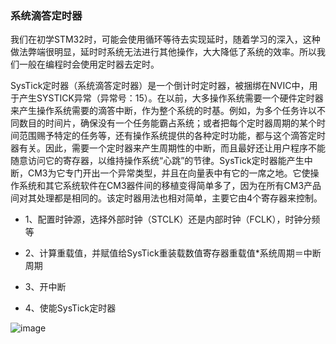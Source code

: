 ### 系统滴答定时器

我们在初学STM32时，可能会使用循环等待去实现延时，随着学习的深入，这种做法弊端很明显，延时时系统无法进行其他操作，大大降低了系统的效率。所以我们一般在编程时会使用定时器去定时。

 SysTick定时器（系统滴答定时器）是一个倒计时定时器，被捆绑在NVIC中，用于产生SYSTICK异常（异常号：15）。在以前，大多操作系统需要一个硬件定时器来产生操作系统需要的滴答中断，作为整个系统的时基。例如，为多个任务许以不同数目的时间片，确保没有一个任务能霸占系统；或者把每个定时器周期的某个时间范围赐予特定的任务等，还有操作系统提供的各种定时功能，都与这个滴答定时器有关。因此，需要一个定时器来产生周期性的中断，而且最好还让用户程序不能随意访问它的寄存器，以维持操作系统“心跳”的节律。SysTick定时器能产生中断，CM3为它专门开出一个异常类型，并且在向量表中有它的一席之地。它使操作系统和其它系统软件在CM3器件间的移植变得简单多了，因为在所有CM3产品间对其处理都是相同的。该定时器用法也相对简单，主要它由4个寄存器来控制。
- 1、配置时钟源，选择外部时钟（STCLK）还是内部时钟（FCLK），时钟分频等

- 2、计算重载值，并赋值给SysTick重装载数值寄存器重载值*系统周期＝中断周期

- 3、开中断

- 4、使能SysTick定时器

![image](https://user-images.githubusercontent.com/63707976/134792622-ee795c22-a6e1-4bef-9862-94ad1d2a8443.png)
